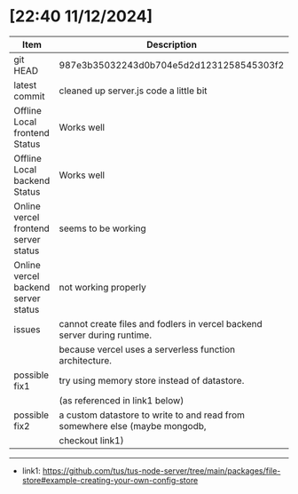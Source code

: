 # [22:40 11/12/2024]

| Item                                 | Description                                                                 |
| ------------------------------------ | --------------------------------------------------------------------------- |
| git HEAD                             | 987e3b35032243d0b704e5d2d1231258545303f2                                    |
| latest commit                        | cleaned up server.js code a little bit                                      |
| Offline Local frontend Status        | Works well                                                                  |
| Offline Local backend Status         | Works well                                                                  |
| Online vercel frontend server status | seems to be working                                                         |
| Online vercel backend server status  | not working properly                                                        |
| issues                               | cannot create files and fodlers in vercel backend server during runtime.    |
|                                      | because vercel uses a serverless function architecture.                     |
| possible fix1                        | try using memory store instead of datastore.                                |
|                                      | (as referenced in link1 below)                                              |
| possible fix2                        | a custom datastore to write to and read from somewhere else (maybe mongodb, |
|                                      | checkout link1)                                                             |

---

- link1: https://github.com/tus/tus-node-server/tree/main/packages/file-store#example-creating-your-own-config-store
